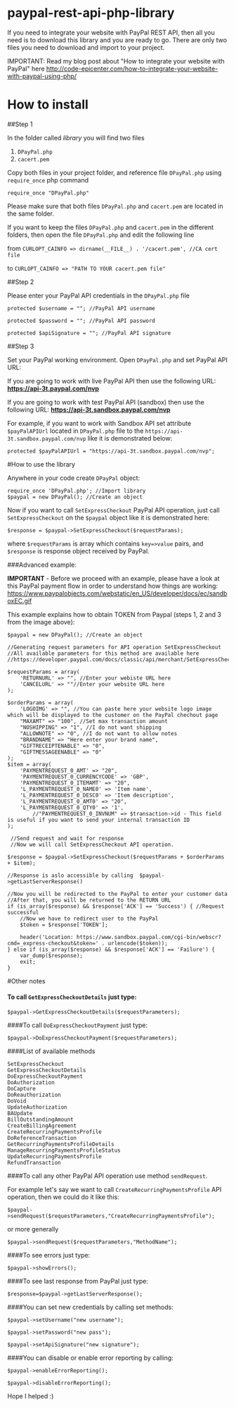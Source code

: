 paypal-rest-api-php-library
===========================

If you need to integrate your website with PayPal REST API, then all you need is to download this library and you are ready to go. There are only two files you need to download and import to your project.

IMPORTANT: Read my blog post about "How to integrate your website with PayPal" here http://code-epicenter.com/how-to-integrate-your-website-with-paypal-using-php/

# How to install

##Step 1

In the folder called *library* you will find two files

1. `DPayPal.php` 
2. `cacert.pem`
 
Copy both files in your project folder, and reference file `DPayPal.php` using `require_once` php command

`require_once "DPayPal.php"`


Please make sure that both files `DPayPal.php` and `cacert.pem` are located in the same folder. 



If you want to keep the files `DPayPal.php` and `cacert.pem` in the different folders, then open the file `DPayPal.php` and edit the following line

from `CURLOPT_CAINFO => dirname(__FILE__) . '/cacert.pem', //CA cert file`

to `CURLOPT_CAINFO => "PATH TO YOUR cacert.pem file"`

##Step 2

Please enter your PayPal API credentials in the `DPayPal.php` file

`protected $username = ""; //PayPal API username`

`protected $password = ""; //PayPal API password`

`protected $apiSignature = ""; //PayPal API signature`

##Step 3

Set your PayPal working environment. Open `DPayPal.php` and set PayPal API URL:

If you are going to work with live PayPal API then use the following URL: **https://api-3t.paypal.com/nvp**

If you are going to work with test PayPal API (sandbox) then use the following URL: **https://api-3t.sandbox.paypal.com/nvp**

For example, if you want to work with Sandbox API set attribute `$payPalAPIUrl` located in `DPayPal.php` file to the `https://api-3t.sandbox.paypal.com/nvp` like it is demonstrated below:

`protected $payPalAPIUrl = "https://api-3t.sandbox.paypal.com/nvp";`

#How to use the library

Anywhere in your code create `DPayPal` object:

```
require_once 'DPayPal.php'; //Import library
$paypal = new DPayPal(); //Create an object

```
Now if you want to call `SetExpressCheckout` PayPal API operation, just call `SetExpressCheckout` on the `$paypal` object like it is demonstrated here:

`$response = $paypal->SetExpressCheckout($requestParams);`

where `$requestParams` is array which contains `key=>value` pairs, and `$response` is response object received by PayPal.

###Advanced example: 

**IMPORTANT** - Before we proceed with an example, please have a look at this PayPal payment flow in order to understand how things are working: https://www.paypalobjects.com/webstatic/en_US/developer/docs/ec/sandboxEC.gif

This example explains how to obtain TOKEN from Paypal (steps 1, 2 and 3 from the image above):

```
$paypal = new DPayPal(); //Create an object

//Generating request parameters for API operation SetExpressCheckout
//All available parameters for this method are available here
//https://developer.paypal.com/docs/classic/api/merchant/SetExpressCheckout_API_Operation_NVP/

$requestParams = array(
    'RETURNURL' => "", //Enter your webiste URL here
    'CANCELURL' => ""//Enter your website URL here
);

$orderParams = array(
    'LOGOIMG' => "", //You can paste here your website logo image which will be displayed to the customer on the PayPal chechout page
    "MAXAMT" => "100", //Set max transaction amount
    "NOSHIPPING" => "1", //I do not want shipping
    "ALLOWNOTE" => "0", //I do not want to allow notes
    "BRANDNAME" => "Here enter your brand name",
    "GIFTRECEIPTENABLE" => "0",
    "GIFTMESSAGEENABLE" => "0"
);
$item = array(
    'PAYMENTREQUEST_0_AMT' => "20",
    'PAYMENTREQUEST_0_CURRENCYCODE' => 'GBP',
    'PAYMENTREQUEST_0_ITEMAMT' => "20",
    'L_PAYMENTREQUEST_0_NAME0' => 'Item name',
    'L_PAYMENTREQUEST_0_DESC0' => 'Item description',
    'L_PAYMENTREQUEST_0_AMT0' => "20",
    'L_PAYMENTREQUEST_0_QTY0' => '1',
        //"PAYMENTREQUEST_0_INVNUM" => $transaction->id - This field is useful if you want to send your internal transaction ID
);

 //Send request and wait for response
 //Now we will call SetExpressCheckout API operation. 

$response = $paypal->SetExpressCheckout($requestParams + $orderParams + $item);

//Response is aslo accessible by calling  $paypal->getLastServerResponse()

//Now you will be redirected to the PayPal to enter your customer data
//After that, you will be returned to the RETURN URL
if (is_array($response) && $response['ACK'] == 'Success') { //Request successful
    //Now we have to redirect user to the PayPal
    $token = $response['TOKEN'];

    header('Location: https://www.sandbox.paypal.com/cgi-bin/webscr?cmd=_express-checkout&token=' . urlencode($token));
} else if (is_array($response) && $response['ACK'] == 'Failure') {
    var_dump($response);
    exit;
} 

```

#Other notes

#### To call `GetExpressCheckoutDetails` just type: 

```
$paypal->GetExpressCheckoutDetails($requestParameters);
```

####To call `DoExpressCheckoutPayment` just type: 

```
$paypal->DoExpressCheckoutPayment($requestParameters);
```

####List of available methods

```
SetExpressCheckout
GetExpressCheckoutDetails
DoExpressCheckoutPayment
DoAuthorization
DoCapture
DoReauthorization
DoVoid
UpdateAuthorization
BAUpdate
BillOutstandingAmount
CreateBillingAgreement
CreateRecurringPaymentsProfile
DoReferenceTransaction
GetRecurringPaymentsProfileDetails
ManageRecurringPaymentsProfileStatus
UpdateRecurringPaymentsProfile
RefundTransaction
```

####To call any other PayPal API operation use method `sendRequest`. 

For example let's say we want to call `CreateRecurringPaymentsProfile` API operation, then we could do it like this: 

```
$paypal->sendRequest($requestParameters,"CreateRecurringPaymentsProfile");
```

or more generally

```
$paypal->sendRequest($requestParameters,"MethodName");
```

####To see errors just type:

```
$paypal->showErrors();
```

####To see last response from PayPal just type:

```
$response=$paypal->getLastServerResponse();
```

####You can set new credentials by calling set methods:

```
$paypal->setUsername("new username");

$paypal->setPassword("new pass");

$paypal->setApiSignature("new signature");

```

####You can disable or enable error reporting by calling: 

```
$paypal->enableErrorReporting();

$paypal->disableErrorReporting();

```

Hope I helped :)
